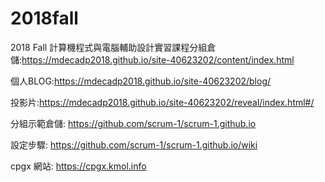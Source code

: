 # 2018fall
2018 Fall 計算機程式與電腦輔助設計實習課程分組倉儲:https://mdecadp2018.github.io/site-40623202/content/index.html

個人BLOG:https://mdecadp2018.github.io/site-40623202/blog/

投影片:https://mdecadp2018.github.io/site-40623202/reveal/index.html#/

分組示範倉儲: https://github.com/scrum-1/scrum-1.github.io

設定步驟: https://github.com/scrum-1/scrum-1.github.io/wiki

cpgx 網站: https://cpgx.kmol.info
